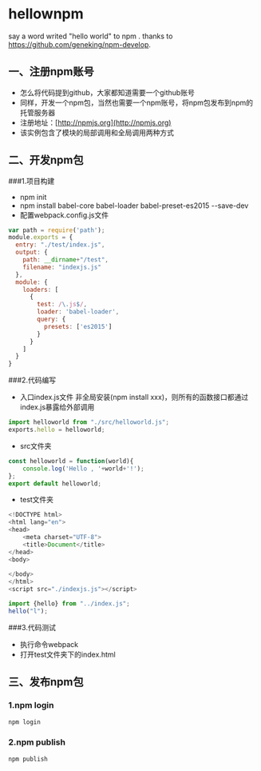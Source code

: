 # hellownpm
say a word writed "hello world"  to npm . 
thanks to https://github.com/geneking/npm-develop.
## 一、注册npm账号
* 怎么将代码提到github，大家都知道需要一个github账号
* 同样，开发一个npm包，当然也需要一个npm账号，将npm包发布到npm的托管服务器
* 注册地址：[http://npmjs.org](http://npmjs.org)
* 该实例包含了模块的局部调用和全局调用两种方式

## 二、开发npm包
###1.项目构建
* npm init
* npm install babel-core babel-loader babel-preset-es2015 --save-dev
* 配置webpack.config.js文件
```javascript
var path = require('path');
module.exports = {
  entry: "./test/index.js",
  output: {
    path: __dirname+"/test",
    filename: "indexjs.js"
  },
  module: {
    loaders: [
      {
        test: /\.js$/,
        loader: 'babel-loader',
        query: {
          presets: ['es2015']
        }
      }
    ]
  }
}
```
###2.代码编写
* 入口index.js文件
非全局安装(npm install xxx)，则所有的函数接口都通过index.js暴露给外部调用
```javascript
import helloworld from "./src/helloworld.js";
exports.hello = helloworld;
```
* src文件夹
```javascript
const helloworld = function(world){
    console.log('Hello , '+world+'!');
};
export default helloworld;
```
* test文件夹
```javascript
<!DOCTYPE html>
<html lang="en">
<head>
    <meta charset="UTF-8">
    <title>Document</title>
</head>
<body>
    
</body>
</html>
<script src="./indexjs.js"></script>
```
```javascript
import {hello} from "../index.js";
hello("l");
```
###3.代码测试
* 执行命令webpack
* 打开test文件夹下的index.html

## 三、发布npm包
### 1.npm login
```bash
npm login
```
### 2.npm publish
```bash
npm publish
```

